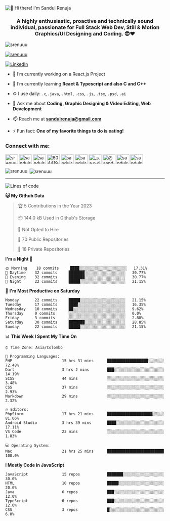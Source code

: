 <img src="https://user-images.githubusercontent.com/49369577/97047278-562d0200-1596-11eb-8a4f-656b2acf2b6a.gif" alt="👋 Hi there! I'm Sandul Renuja" title="👋 Hi there! I'm Sandul Renuja"/>
<h3 align="center">A highly enthusiastic, proactive and technically sound individual, passionate for Full Stack Web Dev, Still & Motion Graphics/UI Designing and Coding. 😎❤</h3>

<p align="left"> <img src="https://komarev.com/ghpvc/?username=srenuuu&label=Profile%20views&color=43cc11&style=flat" alt="srenuuu" /> </p>

<p align="left"> <a href="https://github.com/ryo-ma/github-profile-trophy"><img src="https://github-profile-trophy.vercel.app/?username=srenuuu&title=Commit,PullRequest,Repository" alt="srenuuu" /></a> </p>

<p align="left">
   <a href="https://linkedin.com/in/sandulr/" target="_blank">
      <img src="https://img.shields.io/badge/-Sandul Renuja-blue?style=for-the-badge&logo=Linkedin" alt="LinkedIn">
   </a>
</p>

- 🔭 I’m currently working on a React.js Project
- 🌱 I’m currently learning **React & Typescript and also C and C++**
- ⚙️ I use daily: `.c`,`.java`, `.html`, `.css`, `.js`, `.tsx`, `.psd`, `.ai`
- 💬 Ask me about **Coding, Graphic Designing & Video Editing, Web Development**
- 📫 Reach me at **sandulrenuja@gmail.com**

- ⚡ Fun fact: **One of my favorite things to do is eating!**

<h3 align="left">Connect with me:</h3>
<p align="left">
<a href="https://dev.to/srenuuu" target="blank"><img align="center" src="https://cdn.jsdelivr.net/npm/simple-icons@3.0.1/icons/dev-dot-to.svg" alt="srenuuu" height="30" width="40" /></a>
<a href="https://twitter.com/sandulr" target="blank"><img align="center" src="https://cdn.jsdelivr.net/npm/simple-icons@3.0.1/icons/twitter.svg" alt="sandulr" height="30" width="40" /></a>
<a href="https://linkedin.com/in/sandulr" target="blank"><img align="center" src="https://cdn.jsdelivr.net/npm/simple-icons@3.0.1/icons/linkedin.svg" alt="sandulr" height="30" width="40" /></a>
<a href="https://stackoverflow.com/users/6044198" target="blank"><img align="center" src="https://cdn.jsdelivr.net/npm/simple-icons@3.0.1/icons/stackoverflow.svg" alt="6044198" height="30" width="40" /></a>
<a href="https://kaggle.com/sandulrenuja" target="blank"><img align="center" src="https://cdn.jsdelivr.net/npm/simple-icons@3.0.1/icons/kaggle.svg" alt="sandulrenuja" height="30" width="40" /></a>
<a href="https://fb.com/sandulrenuja" target="blank"><img align="center" src="https://cdn.jsdelivr.net/npm/simple-icons@3.0.1/icons/facebook.svg" alt="sandulrenuja" height="30" width="40" /></a>
<a href="https://instagram.com/_s.a.n.d.u.l_" target="blank"><img align="center" src="https://cdn.jsdelivr.net/npm/simple-icons@3.0.1/icons/instagram.svg" alt="_s.a.n.d.u.l_" height="30" width="40" /></a>
<a href="https://medium.com/@sandulrenuja" target="blank"><img align="center" src="https://cdn.jsdelivr.net/npm/simple-icons@3.0.1/icons/medium.svg" alt="@sandulrenuja" height="30" width="40" /></a>
<a href="https://www.codechef.com/users/sandulr" target="blank"><img align="center" src="https://cdn.jsdelivr.net/npm/simple-icons@3.1.0/icons/codechef.svg" alt="sandulr" height="30" width="40" /></a>
<a href="https://www.hackerrank.com/sandulrenuja" target="blank"><img align="center" src="https://cdn.jsdelivr.net/npm/simple-icons@3.0.1/icons/hackerrank.svg" alt="sandulrenuja" height="30" width="40" /></a>
</p>


<p><img align="left" src="https://github-readme-stats.vercel.app/api/top-langs?username=srenuuu&show_icons=true&locale=en&layout=compact" alt="srenuuu" /></p>

<p>&nbsp;<img align="center" src="https://github-readme-stats.vercel.app/api?username=srenuuu&show_icons=true&locale=en" alt="srenuuu" /></p>

<hr>

<!--START_SECTION:waka-->
![Lines of code](https://img.shields.io/badge/From%20Hello%20World%20I%27ve%20Written-0%20lines%20of%20code-blue)

**🐱 My Github Data** 

> 🏆 5 Contributions in the Year 2023
 > 
> 📦 144.0 kB Used in Github's Storage 
 > 
> 🚫 Not Opted to Hire
 > 
> 📜 70 Public Repositories
 > 
> 🔑 18 Private Repositories 

**I'm a Night 🦉** 

```text
🌞 Morning    18 commits     ████░░░░░░░░░░░░░░░░░░░░░   17.31% 
🌆 Daytime    32 commits     ███████░░░░░░░░░░░░░░░░░░   30.77% 
🌃 Evening    32 commits     ███████░░░░░░░░░░░░░░░░░░   30.77% 
🌙 Night      22 commits     █████░░░░░░░░░░░░░░░░░░░░   21.15%

```
📅 **I'm Most Productive on Saturday** 

```text
Monday       22 commits     █████░░░░░░░░░░░░░░░░░░░░   21.15% 
Tuesday      17 commits     ████░░░░░░░░░░░░░░░░░░░░░   16.35% 
Wednesday    10 commits     ██░░░░░░░░░░░░░░░░░░░░░░░   9.62% 
Thursday     0 commits      ░░░░░░░░░░░░░░░░░░░░░░░░░   0.0% 
Friday       3 commits      ░░░░░░░░░░░░░░░░░░░░░░░░░   2.88% 
Saturday     30 commits     ███████░░░░░░░░░░░░░░░░░░   28.85% 
Sunday       22 commits     █████░░░░░░░░░░░░░░░░░░░░   21.15%

```


📊 **This Week I Spent My Time On** 

```text
⌚︎ Time Zone: Asia/Colombo

💬 Programming Languages: 
PHP                      15 hrs 31 mins      ██████████████████░░░░░░░   72.48% 
Dart                     3 hrs 2 mins        ███░░░░░░░░░░░░░░░░░░░░░░   14.19% 
SCSS                     44 mins             ░░░░░░░░░░░░░░░░░░░░░░░░░   3.48% 
CSS                      37 mins             ░░░░░░░░░░░░░░░░░░░░░░░░░   2.93% 
Markdown                 29 mins             ░░░░░░░░░░░░░░░░░░░░░░░░░   2.32%

🔥 Editors: 
PhpStorm                 17 hrs 21 mins      ████████████████████░░░░░   81.06% 
Android Studio           3 hrs 39 mins       ████░░░░░░░░░░░░░░░░░░░░░   17.11% 
VS Code                  23 mins             ░░░░░░░░░░░░░░░░░░░░░░░░░   1.83%

💻 Operating System: 
Mac                      21 hrs 25 mins      █████████████████████████   100.0%

```

**I Mostly Code in JavaScript** 

```text
JavaScript               15 repos            ███████░░░░░░░░░░░░░░░░░░   30.0% 
HTML                     10 repos            █████░░░░░░░░░░░░░░░░░░░░   20.0% 
Java                     6 repos             ███░░░░░░░░░░░░░░░░░░░░░░   12.0% 
TypeScript               6 repos             ███░░░░░░░░░░░░░░░░░░░░░░   12.0% 
CSS                      3 repos             █░░░░░░░░░░░░░░░░░░░░░░░░   6.0%

```



<!--END_SECTION:waka-->

